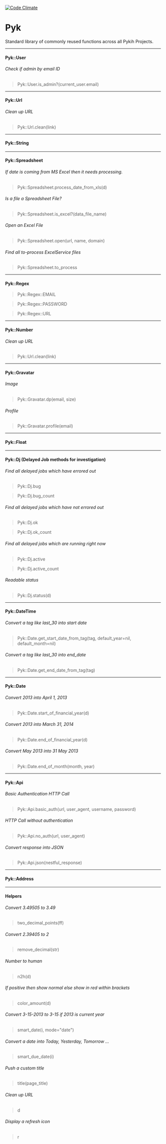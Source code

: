 [![Code Climate](https://codeclimate.com/github/pykih/pyk.png)](https://codeclimate.com/github/pykih/pyk)

# Pyk
Standard library of commonly reused functions across all Pykih Projects.

---------------------------------------

#### Pyk::User

###### Check if admin by email ID 
> Pyk::User.is_admin?(current_user.email)

---------------------------------------

#### Pyk::Url

###### Clean up URL
> Pyk::Url.clean(link)

---------------------------------------

#### Pyk::String

---------------------------------------

#### Pyk::Spreadsheet

###### If date is coming from MS Excel then it needs processing.
> Pyk::Spreadsheet.process_date_from_xls(d)

###### Is a file a Spreadsheet File?
> Pyk::Spreadsheet.is_excel?(data_file_name)

###### Open an Excel File
> Pyk::Spreadsheet.open(url, name, domain)

###### Find all to-process ExcelService files
> Pyk::Spreadsheet.to_process

---------------------------------------

#### Pyk::Regex

> Pyk::Regex::EMAIL

> Pyk::Regex::PASSWORD

> Pyk::Regex::URL

---------------------------------------

#### Pyk::Number

###### Clean up URL
> Pyk::Url.clean(link)

---------------------------------------

#### Pyk::Gravatar

###### Image
> Pyk::Gravatar.dp(email, size)

###### Profile
> Pyk::Gravatar.profile(email)

---------------------------------------

#### Pyk::Float

---------------------------------------

#### Pyk::Dj (Delayed Job methods for investigation)

###### Find all delayed jobs which have errored out
> Pyk::Dj.bug

> Pyk::Dj.bug_count

###### Find all delayed jobs which have not errored out
> Pyk::Dj.ok

> Pyk::Dj.ok_count

###### Find all delayed jobs which are running right now
> Pyk::Dj.active

> Pyk::Dj.active_count

###### Readable status
> Pyk::Dj.status(d)

---------------------------------------

#### Pyk::DateTime

###### Convert a tag like last_30 into start date
> Pyk::Date.get_start_date_from_tag(tag, default_year=nil, default_month=nil)

###### Convert a tag like last_30 into end_date
> Pyk::Date.get_end_date_from_tag(tag)

---------------------------------------

#### Pyk::Date

###### Convert 2013 into April 1, 2013
> Pyk::Date.start_of_financial_year(d)

###### Convert 2013 into March 31, 2014
> Pyk::Date.end_of_financial_year(d)

###### Convert May 2013 into 31 May 2013
> Pyk::Date.end_of_month(month, year)

---------------------------------------

#### Pyk::Api

###### Basic Authentication HTTP Call
> Pyk::Api.basic_auth(url, user_agent, username, password)

###### HTTP Call without authentication
> Pyk::Api.no_auth(url, user_agent)

###### Convert response into JSON
> Pyk::Api.json(nestful_response)

---------------------------------------

#### Pyk::Address

---------------------------------------

#### Helpers

###### Convert 3.49505 to 3.49
> two_decimal_points(ff)

###### Convert 2.39405 to 2
> remove_decimal(str)

###### Number to human
> n2h(d)

###### If positive then show normal else show in red within brackets 
> color_amount(d)

###### Convert 3-15-2013 to 3-15 if 2013 is current year
> smart_date(i, mode="date")

###### Convert a date into Today, Yesterday, Tomorrow ...
> smart_due_date(i)

###### Push a custom title
> title(page_title)

###### Clean up URL
> d

###### Display a refresh icon
> r
